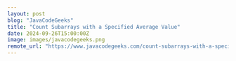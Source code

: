 ```yaml
---
layout: post
blog: "JavaCodeGeeks"
title: "Count Subarrays with a Specified Average Value"
date: 2024-09-26T15:00:00Z
image: images/javacodegeeks.png
remote_url: "https://www.javacodegeeks.com/count-subarrays-with-a-specified-average-value.html"
---
```

